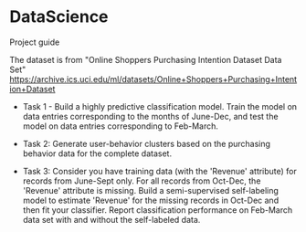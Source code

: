 # DataScience

Project guide

The dataset is from "Online Shoppers Purchasing Intention Dataset Data Set" https://archive.ics.uci.edu/ml/datasets/Online+Shoppers+Purchasing+Intention+Dataset

- Task 1 - Build a highly predictive classification model. Train the model on data entries corresponding to the months of June-Dec, and test the model on data entries corresponding to Feb-March.


- Task 2: Generate user-behavior clusters based on the purchasing behavior data for the complete dataset.

- Task 3: Consider you have training data (with the 'Revenue' attribute) for records from June-Sept only. For all records from Oct-Dec, the 'Revenue' attribute is missing. Build a semi-supervised self-labeling model to estimate 'Revenue' for the missing records in Oct-Dec and then fit your classifier. Report classification performance on Feb-March data set with and without the self-labeled data.
